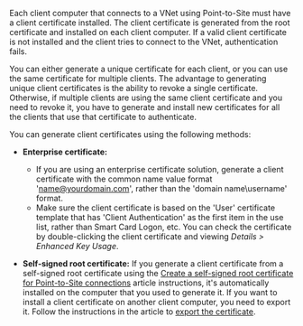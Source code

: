 Each client computer that connects to a VNet using Point-to-Site must have a client certificate installed. The client certificate is generated from the root certificate and installed on each client computer. If a valid client certificate is not installed and the client tries to connect to the VNet, authentication fails.

You can either generate a unique certificate for each client, or you can use the same certificate for multiple clients. The advantage to generating unique client certificates is the ability to revoke a single certificate. Otherwise, if multiple clients are using the same client certificate and you need to revoke it, you have to generate and install new certificates for all the clients that use that certificate to authenticate.

You can generate client certificates using the following methods:

- **Enterprise certificate:**

  - If you are using an enterprise certificate solution, generate a client certificate with the common name value format 'name@yourdomain.com', rather than the 'domain name\username' format.
  - Make sure the client certificate is based on the 'User' certificate template that has 'Client Authentication' as the first item in the use list, rather than Smart Card Logon, etc. You can check the certificate by double-clicking the client certificate and viewing *Details > Enhanced Key Usage*.

- **Self-signed root certificate:** If you generate a client certificate from a self-signed root certificate using the [Create a self-signed root certificate for Point-to-Site connections](../articles/vpn-gateway/vpn-gateway-certificates-point-to-site.md#clientcert) article instructions, it's automatically installed on the computer that you used to generate it. If you want to install a client certificate on another client computer, you need to export it. Follow the instructions in the article to [export the certificate](../articles/vpn-gateway/vpn-gateway-certificates-point-to-site.md#clientexport).